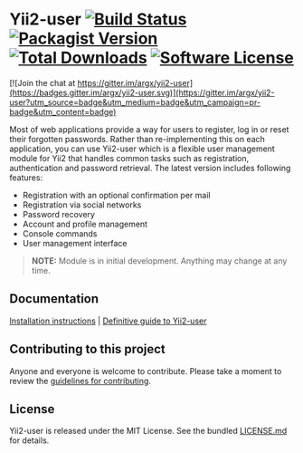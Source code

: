 # Yii2-user [![Build Status](https://img.shields.io/travis/dektrium/yii2-user/master.svg?style=flat-square)](https://travis-ci.org/dektrium/yii2-user) [![Packagist Version](https://img.shields.io/packagist/v/dektrium/yii2-user.svg?style=flat-square)](https://packagist.org/packages/dektrium/yii2-user) [![Total Downloads](https://img.shields.io/packagist/dt/dektrium/yii2-user.svg?style=flat-square)](https://packagist.org/packages/dektrium/yii2-user) [![Software License](https://img.shields.io/badge/license-MIT-brightgreen.svg?style=flat-square)](LICENSE.md)

[![Join the chat at https://gitter.im/argx/yii2-user](https://badges.gitter.im/argx/yii2-user.svg)](https://gitter.im/argx/yii2-user?utm_source=badge&utm_medium=badge&utm_campaign=pr-badge&utm_content=badge)

Most of web applications provide a way for users to register, log in or reset
their forgotten passwords. Rather than re-implementing this on each application,
you can use Yii2-user which is a flexible user management module for Yii2 that
handles common tasks such as registration, authentication and password retrieval.
The latest version includes following features:

* Registration with an optional confirmation per mail
* Registration via social networks
* Password recovery
* Account and profile management
* Console commands
* User management interface

> **NOTE:** Module is in initial development. Anything may change at any time.

## Documentation

[Installation instructions](docs/getting-started.md) | [Definitive guide to Yii2-user](docs/README.md)

## Contributing to this project

Anyone and everyone is welcome to contribute. Please take a moment to
review the [guidelines for contributing](CONTRIBUTING.md).

## License

Yii2-user is released under the MIT License. See the bundled [LICENSE.md](LICENSE.md)
for details.
